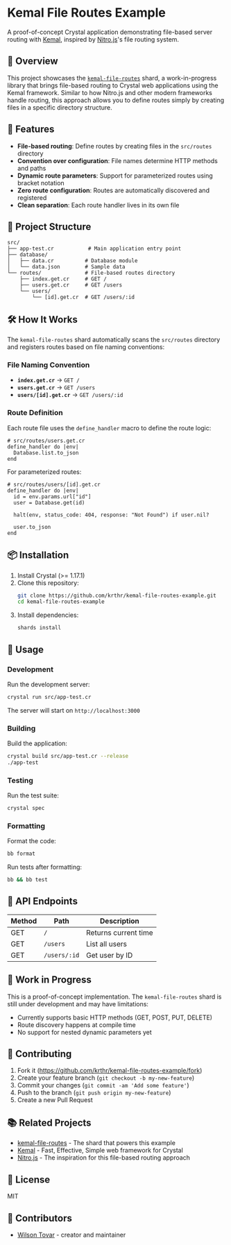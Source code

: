 # Kemal File Routes Example

A proof-of-concept Crystal application demonstrating file-based server routing with [Kemal](https://kemalcr.com/), inspired by [Nitro.js](https://nitro.unjs.io/)'s file routing system.

## 🎯 Overview

This project showcases the [`kemal-file-routes`](http://github.com/krthr/kemal-file-routes) shard, a work-in-progress library that brings file-based routing to Crystal web applications using the Kemal framework. Similar to how Nitro.js and other modern frameworks handle routing, this approach allows you to define routes simply by creating files in a specific directory structure.

## 🚀 Features

- **File-based routing**: Define routes by creating files in the `src/routes` directory
- **Convention over configuration**: File names determine HTTP methods and paths
- **Dynamic route parameters**: Support for parameterized routes using bracket notation
- **Zero route configuration**: Routes are automatically discovered and registered
- **Clean separation**: Each route handler lives in its own file

## 📁 Project Structure

```
src/
├── app-test.cr           # Main application entry point
├── database/
│   ├── data.cr          # Database module
│   └── data.json        # Sample data
└── routes/              # File-based routes directory
    ├── index.get.cr     # GET /
    ├── users.get.cr     # GET /users
    └── users/
        └── [id].get.cr  # GET /users/:id
```

## 🛠️ How It Works

The `kemal-file-routes` shard automatically scans the `src/routes` directory and registers routes based on file naming conventions:

### File Naming Convention

- **`index.get.cr`** → `GET /`
- **`users.get.cr`** → `GET /users`
- **`users/[id].get.cr`** → `GET /users/:id`

### Route Definition

Each route file uses the `define_handler` macro to define the route logic:

```crystal
# src/routes/users.get.cr
define_handler do |env|
  Database.list.to_json
end
```

For parameterized routes:

```crystal
# src/routes/users/[id].get.cr
define_handler do |env|
  id = env.params.url["id"]
  user = Database.get(id)
  
  halt(env, status_code: 404, response: "Not Found") if user.nil?
  
  user.to_json
end
```

## 📦 Installation

1. Install Crystal (>= 1.17.1)
2. Clone this repository:
   ```bash
   git clone https://github.com/krthr/kemal-file-routes-example.git
   cd kemal-file-routes-example
   ```
3. Install dependencies:
   ```bash
   shards install
   ```

## 🏃 Usage

### Development

Run the development server:

```bash
crystal run src/app-test.cr
```

The server will start on `http://localhost:3000`

### Building

Build the application:

```bash
crystal build src/app-test.cr --release
./app-test
```

### Testing

Run the test suite:

```bash
crystal spec
```

### Formatting

Format the code:

```bash
bb format
```

Run tests after formatting:

```bash
bb && bb test
```

## 🔌 API Endpoints

| Method | Path         | Description          |
|--------|-------------|----------------------|
| GET    | `/`         | Returns current time |
| GET    | `/users`    | List all users       |
| GET    | `/users/:id`| Get user by ID       |

## 🚧 Work in Progress

This is a proof-of-concept implementation. The `kemal-file-routes` shard is still under development and may have limitations:

- Currently supports basic HTTP methods (GET, POST, PUT, DELETE)
- Route discovery happens at compile time
- No support for nested dynamic parameters yet

## 🤝 Contributing

1. Fork it (<https://github.com/krthr/kemal-file-routes-example/fork>)
2. Create your feature branch (`git checkout -b my-new-feature`)
3. Commit your changes (`git commit -am 'Add some feature'`)
4. Push to the branch (`git push origin my-new-feature`)
5. Create a new Pull Request

## 📚 Related Projects

- [kemal-file-routes](https://github.com/krthr/kemal-file-routes) - The shard that powers this example
- [Kemal](https://kemalcr.com/) - Fast, Effective, Simple web framework for Crystal
- [Nitro.js](https://nitro.unjs.io/) - The inspiration for this file-based routing approach

## 📄 License

MIT

## 👥 Contributors

- [Wilson Tovar](https://github.com/krthr) - creator and maintainer
